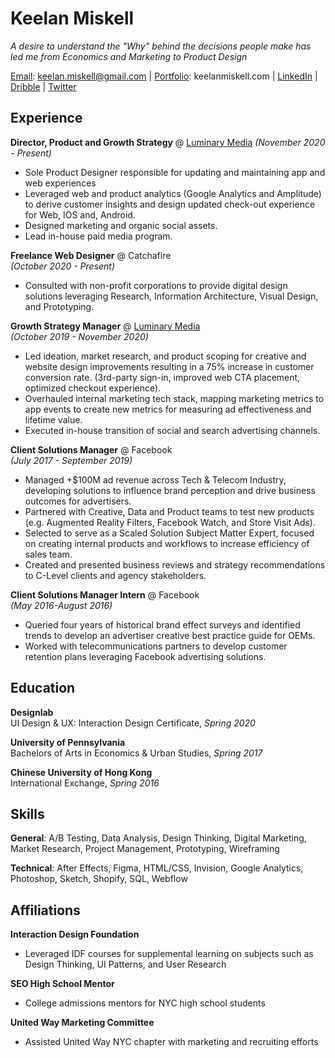 # Keelan Miskell

_A desire to understand the "Why" behind the decisions people make has led me from Economics and Marketing to Product Design_

[Email](mailto:keelan.miskell@gmail.com): keelan.miskell@gmail.com | [Portfolio](https://www.keelanmiskell.com/): keelanmiskell.com | [LinkedIn](https://www.linkedin.com/in/keelan-miskell/) | [Dribble](https://dribbble.com/) | [Twitter](https://twitter.com/keelanbm)

## Experience

**Director, Product and Growth Strategy** @ [Luminary Media](https://luminarypodcasts.com/) 
_(November 2020 - Present)_
* Sole Product Designer responsible for updating and maintaining app and web experiences
* Leveraged web and product analytics (Google Analytics and Amplitude) to derive customer insights and design updated check-out experience for Web, IOS and, Android.
* Designed marketing and organic social assets.
* Lead in-house paid media program.  
    
**Freelance Web Designer** @ Catchafire  
_(October 2020 - Present)_
* Consulted with non-profit corporations to provide digital design solutions
leveraging Research, Information Architecture, Visual Design, and Prototyping.
  
**Growth Strategy Manager** @ [Luminary Media](https://luminarypodcasts.com/)   
_(October 2019 - November 2020)_
* Led ideation, market research, and product scoping for creative and website design
improvements resulting in a 75% increase in customer conversion rate.
(3rd-party sign-in, improved web CTA placement, optimized checkout experience).  
* Overhauled internal marketing tech stack, mapping marketing metrics to app events
to create new metrics for measuring ad effectiveness and lifetime value.
* Executed in-house transition of social and search advertising channels.
  
**Client Solutions Manager** @ Facebook  
_(July 2017 - September 2019)_
* Managed +$100M ad revenue across Tech & Telecom Industry, developing solutions
to influence brand perception and drive business outcomes for advertisers.
* Partnered with Creative, Data and Product teams to test new products (e.g.
Augmented Reality Filters, Facebook Watch, and Store Visit Ads).
* Selected to serve as a Scaled Solution Subject Matter Expert, focused on creating
internal products and workflows to increase efficiency of sales team.
* Created and presented business reviews and strategy recommendations to C-Level
clients and agency stakeholders.  
  
**Client Solutions Manager Intern** @ Facebook  
_(May 2016-August 2016)_
* Queried four years of historical brand effect surveys and identified trends to develop
an advertiser creative best practice guide for OEMs.
* Worked with telecommunications partners to develop customer retention plans
leveraging Facebook advertising solutions.  
      
## Education

**Designlab**  
UI Design & UX: Interaction Design Certificate, _Spring 2020_  

**University of Pennsylvania**  
Bachelors of Arts in Economics & Urban Studies, _Spring 2017_

**Chinese University of Hong Kong**  
International Exchange, _Spring 2016_

## Skills

**General**: A/B Testing, Data Analysis, Design Thinking, Digital Marketing, Market Research, Project Management, Prototyping, Wireframing

**Technical**: After Effects, Figma, HTML/CSS, Invision, Google Analytics, Photoshop, Sketch, Shopify, SQL, Webflow

## Affiliations

**Interaction Design Foundation**
* Leveraged IDF courses for supplemental learning on subjects such as Design Thinking, UI Patterns, and User Research

**SEO High School Mentor**
* College admissions mentors for NYC high school students

**United Way Marketing Committee**
* Assisted United Way NYC chapter with marketing and recruiting efforts
